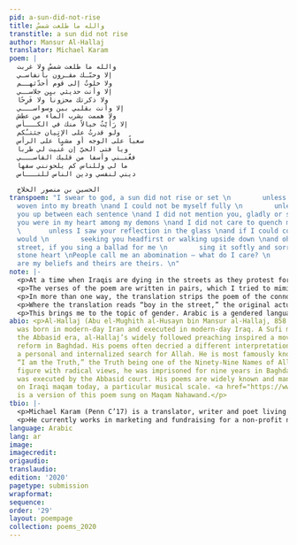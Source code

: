 ```yaml
---
pid: a-sun-did-not-rise
title: والله ما طلعت شمسٌ
transtitle: a sun did not rise
author: Mansur Al-Hallaj
translator: Michael Karam
poem: |
  والله ما طلعت شمسٌ ولا غربت
  إلا وحبّـك مقـرون بأنفاسـي
  ولا خلوتُ إلى قوم أحدّثهــم
  إلا وأنت حديثي بين جلاســي
  ولا ذكرتك محزوناً ولا فَرِحًا
  إلا وأنت بقلبي بين وسواســـي
  ولا هممت بشرب الماء من عطش
  إلا رَأَيْتُ خيالاً منك في الكـــأس
  ولو قدرتُ على الإتيان جئتـُكم
  سعياً على الوجه أو مشياً على الرأس
  ويا فتى الحيّ إن غّنيت لي طربا
  فغّنـني وأسفا من قلبك القاســـي
  ما لي وللناس كم يلحونني سفها
  ديني لنفسي ودين الناس للنـــاس

  الحسين بن منصور الحلاج
transpoem: "I swear to god, a sun did not rise or set \n        unless your love was
  woven into my breath \nand I could not be myself fully \n        unless I brought
  you up between each sentence \nand I did not mention you, gladly or sadly \n        unless
  you were in my heart among my demons \nand I did not care to quench my thirst \n
  \       unless I saw your reflection in the glass \nand if I could come to you I
  would \n        seeking you headfirst or walking upside down \nand oh! Boy in the
  street, if you sing a ballad for me \n        sing it softly and sorrily from your
  stone heart \nPeople call me an abomination — what do I care? \n        My beliefs
  are my beliefs and theirs are theirs. \n"
note: |-
  <p>At a time when Iraqis are dying in the streets as they protest for a better life, I wanted to choose a poem that can remind readers of a different Iraq we rarely hear about in the news.</p>
  <p>The verses of the poem are written in pairs, which I tried to mimic in English. While al-Hallaj uses a combination of the past tense and nonverbal sentences to indicate an element of timelessness and permanence in his poem, I resort to writing entirely in the past. English lacks nonverbal sentence structures, so I settled for the past’s intransient nature.</p>
  <p>In more than one way, the translation strips the poem of the connotations that defy religion. While the original starts with “and Allah” and ends with a statement about how “my religion” is different than “the people’s religion,” I have liberally written the poem about an obsessive love, one that defies the people’s <em>beliefs</em>. In the poem’s final verse, the poet uses <span lang=”ar”> دين</span>, which literally means “religion,” but I have interpreted it not as a reference to structured schools of faith but to the purest form of a religion: beliefs.</p>
  <p>Where the translation reads “boy in the street,” the original actually says “boy of the neighborhood.” I wanted to translate that as “boy next door,” a type of character that is young, nosy, and watches over the neighborhood or naturally knows all that’s going on. I felt, however, that it carried a connotation of some type of love affair, and I did not want to overtly imply that the poem is about a man or boy. Simply, the verse addresses the boy in a call for sympathy as he sings the speaker’s ballad.</p>
  <p>This brings me to the topic of gender. Arabic is a gendered language, and the original poem is addressed to a male “you.” Nonetheless, that doesn’t mean the speaker is addressing a man. This is simply a feature of traditional Ghazali poetry. I wanted to maintain this gendered ambiguity in English, giving the listener the chance to imagine who the subject of this obsessive, controversial love is.</p>
abio: <p>Al-Hallaj (Abu el-Mughith al-Husayn bin Mansur al-Hallaj, 858 CE–922 CE)
  was born in modern-day Iran and executed in modern-day Iraq. A Sufi mystic from
  the Abbasid era, al-Hallaj’s widely followed preaching inspired a movement of political
  reform in Baghdad. His poems often decried a different interpretation of Islam and
  a personal and internalized search for Allah. He is most famously known for stating
  “I am the Truth,” the Truth being one of the Ninety-Nine Names of Allah. As a controversial
  figure with radical views, he was imprisoned for nine years in Baghdad until he
  was executed by the Abbasid court. His poems are widely known and many are sung
  on Iraqi maqam today, a particular musical scale. <a href="https://www.youtube.com/watch?v=1ve_6m9L-Nk&app=desktop">Here</a>
  is a version of this poem sung on Maqam Nahawand.</p>
tbio: |-
  <p>Michael Karam (Penn C’17) is a translator, writer and poet living and working in Boston, MA. Michael grew up in Lebanon, between a small apple-growing village and a Beirut suburb. He is fluent in Arabic and French, knows some Spanish, and is learning Farsi so he can read Rumi in his original language.</p>
  <p>He currently works in marketing and fundraising for a non-profit news organization, The GroundTruth Project, which supports emerging journalists to tell under-covered stories around the world.</p>
language: Arabic
lang: ar
image: 
imagecredit: 
origaudio: 
translaudio: 
edition: '2020'
pagetype: submission
wrapformat: 
sequence: 
order: '29'
layout: poempage
collection: poems_2020
---
```

